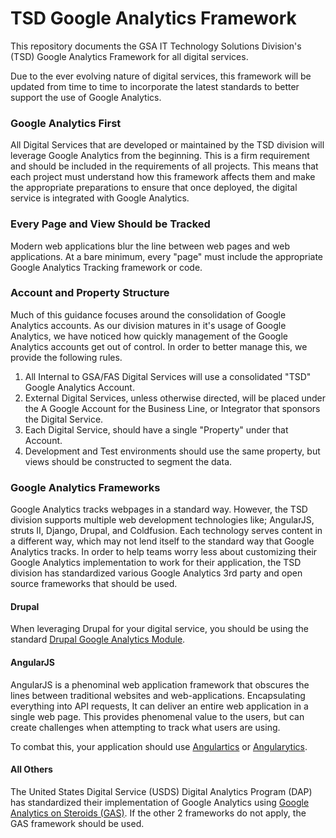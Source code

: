 # TSD Google Analytics Framework
This repository documents the GSA IT Technology Solutions Division's (TSD) Google Analytics Framework for all digital services.

Due to the ever evolving nature of digital services, this framework will be updated from time to time to incorporate the latest standards to better support the use of Google Analytics.


### Google Analytics First
All Digital Services that are developed or maintained by the TSD division will leverage Google Analytics from the beginning. This is a firm requirement and should be included in the requirements of all projects. This means that each project must understand how this framework affects them and make the appropriate preparations to ensure that once deployed, the digital service is integrated with Google Analytics.


### Every Page and View Should be Tracked
Modern web applications blur the line between web pages and web applications. At a bare minimum, every "page" must include the appropriate Google Analytics Tracking framework or code.


### Account and Property Structure
Much of this guidance focuses around the consolidation of Google Analytics accounts. As our division matures in it's usage of Google Analytics, we have noticed how quickly management of the Google Analytics accounts get out of control. In order to better manage this, we provide the following rules.


1. All Internal to GSA/FAS Digital Services will use a consolidated "TSD" Google Analytics Account.
2. External Digital Services, unless otherwise directed, will be placed under the A Google Account for the Business Line, or Integrator that sponsors the Digital Service.
3. Each Digital Service, should have a single "Property" under that Account. 
4. Development and Test environments should use the same property, but views should be constructed to segment the data.



### Google Analytics Frameworks
Google Analytics tracks webpages in a standard way. However, the TSD division supports multiple web development technologies like; AngularJS, struts II, Django, Drupal, and Coldfusion. Each technology serves content in a different way, which may not lend itself to the standard way that Google Analytics tracks. In order to help teams worry less about customizing their Google Analytics implementation to work for their application, the TSD division has standardized various Google Analytics 3rd party and open source frameworks that should be used.


#### Drupal
When leveraging Drupal for your digital service, you should be using the standard [Drupal Google Analytics Module](https://github.com/CardinalPath/gas).

#### AngularJS
AngularJS is a phenominal web application framework that obscures the lines between traditional websites and web-applications. Encapsulating everything into API requests, It can deliver an entire web application in a single web page. This provides phenomenal value to the users, but can create challenges when attempting to track what users are using.

To combat this, your application should use [Angulartics](http://luisfarzati.github.io/angulartics/) or [Angularytics](https://github.com/mgonto/angularytics).


#### All Others
The United States Digital Service (USDS) Digital Analytics Program (DAP) has standardized their implementation of Google Analytics using [Google Analytics on Steroids (GAS)](https://github.com/CardinalPath/gas). If the other 2 frameworks do not apply, the GAS framework should be used.

























